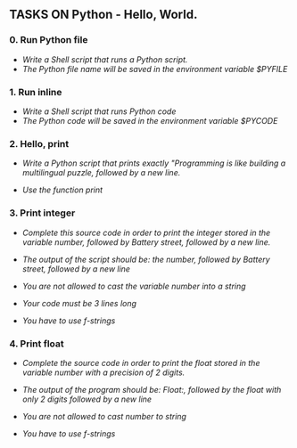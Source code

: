 ## TASKS ON Python - Hello, World.

### 0. Run Python file

* *Write a Shell script that runs a Python script.*
* *The Python file name will be saved in the environment variable $PYFILE*

### 1. Run inline

* *Write a Shell script that runs Python code*
* *The Python code will be saved in the environment variable $PYCODE* 

### 2. Hello, print

* *Write a Python script that prints exactly "Programming is like building a multilingual puzzle, followed by a new line.*

* *Use the function print*

### 3. Print integer

* *Complete this source code in order to print the integer stored in the variable number, followed by Battery street, followed by a new line.*

* *The output of the script should be:
the number, followed by Battery street,
followed by a new line*

* *You are not allowed to cast the variable number into a string*

* *Your code must be 3 lines long*

* *You have to use f-strings*

### 4. Print float

* *Complete the source code in order to print the float stored in the variable number with a precision of 2 digits.*

* *The output of the program should be:
Float:, followed by the float with only 2 digits
followed by a new line*

* *You are not allowed to cast number to string*

* *You have to use f-strings*
